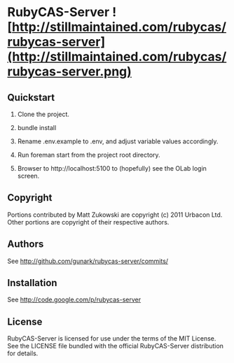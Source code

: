 # RubyCAS-Server ![http://stillmaintained.com/rubycas/rubycas-server](http://stillmaintained.com/rubycas/rubycas-server.png)

## Quickstart

1.  Clone the project.

2.  bundle install

3.  Rename .env.example to .env, and adjust variable values accordingly.

4.  Run foreman start from the project root directory.

5.  Browser to http://localhost:5100 to (hopefully) see the OLab login screen.


## Copyright

Portions contributed by Matt Zukowski are copyright (c) 2011 Urbacon Ltd.
Other portions are copyright of their respective authors.

## Authors

See http://github.com/gunark/rubycas-server/commits/

## Installation

See http://code.google.com/p/rubycas-server

## License

RubyCAS-Server is licensed for use under the terms of the MIT License.
See the LICENSE file bundled with the official RubyCAS-Server distribution for details.

